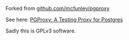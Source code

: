 Forked from [github.com/mcfunley/pgproxy](http://github.com/mcfunley/pgproxy)

See here: [PGProxy: A Testing Proxy for Postgres](http://mcfunley.com/469/pgproxy-a-testing-proxy-for-postgres)

Sadly this is GPLv3 software.
